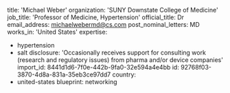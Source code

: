 title: 'Michael Weber'
organization: 'SUNY Downstate College of Medicine'
job_title: 'Professor of Medicine, Hypertension'
official_title: Dr
email_address: michaelwebermd@cs.com
post_nominal_letters: MD
works_in: 'United States'
expertise:
  - hypertension
  - salt
disclosure: 'Occasionally receives support for consulting work (research and regulatory issues) from pharma and/or device companies'
import_id: 8441d1d6-7f0e-442b-9fa0-32e594a4e4bb
id: 92768f03-3870-4d8a-831a-35eb3ce97dd7
country:
  - united-states
blueprint: networking
